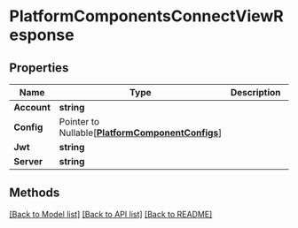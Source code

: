 # PlatformComponentsConnectViewResponse

## Properties

Name | Type | Description | Notes
------------ | ------------- | ------------- | -------------
**Account** | **string** |  | 
**Config** | Pointer to Nullable[[**PlatformComponentConfigs**](PlatformComponentConfigs.md)] |  | [optional] 
**Jwt** | **string** |  | 
**Server** | **string** |  | 

## Methods


[[Back to Model list]](../README.md#documentation-for-models) [[Back to API list]](../README.md#documentation-for-api-endpoints) [[Back to README]](../README.md)


